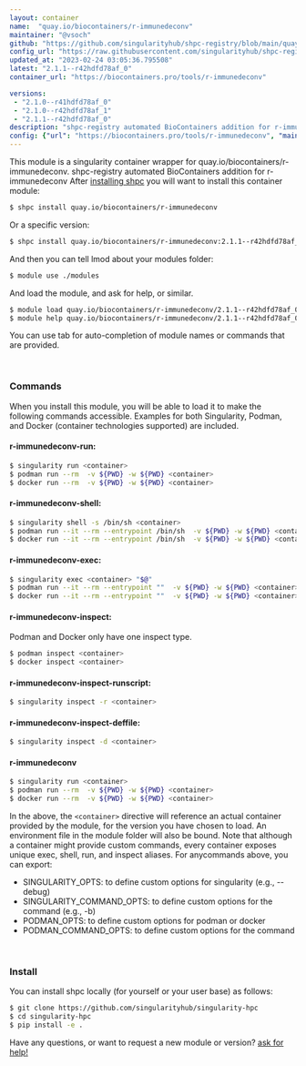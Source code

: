 ```yaml
---
layout: container
name:  "quay.io/biocontainers/r-immunedeconv"
maintainer: "@vsoch"
github: "https://github.com/singularityhub/shpc-registry/blob/main/quay.io/biocontainers/r-immunedeconv/container.yaml"
config_url: "https://raw.githubusercontent.com/singularityhub/shpc-registry/main/quay.io/biocontainers/r-immunedeconv/container.yaml"
updated_at: "2023-02-24 03:05:36.795508"
latest: "2.1.1--r42hdfd78af_0"
container_url: "https://biocontainers.pro/tools/r-immunedeconv"

versions:
 - "2.1.0--r41hdfd78af_0"
 - "2.1.0--r42hdfd78af_1"
 - "2.1.1--r42hdfd78af_0"
description: "shpc-registry automated BioContainers addition for r-immunedeconv"
config: {"url": "https://biocontainers.pro/tools/r-immunedeconv", "maintainer": "@vsoch", "description": "shpc-registry automated BioContainers addition for r-immunedeconv", "latest": {"2.1.1--r42hdfd78af_0": "sha256:a50882cc289c5bb25b47dce65fdc42f77cc1bd6957c98cbdfbbb660209d3f3b4"}, "tags": {"2.1.0--r41hdfd78af_0": "sha256:adb586fa12a7ed29ab239b2f1ae4e6328de5d5eeb4ed30a1b9907a26f62fa3a9", "2.1.0--r42hdfd78af_1": "sha256:5be53611a4b1a3bb8d0ecfb60365f47817d1fec5a24605cae2f2635ebe2d993e", "2.1.1--r42hdfd78af_0": "sha256:a50882cc289c5bb25b47dce65fdc42f77cc1bd6957c98cbdfbbb660209d3f3b4"}, "docker": "quay.io/biocontainers/r-immunedeconv"}
---
```


This module is a singularity container wrapper for quay.io/biocontainers/r-immunedeconv.
shpc-registry automated BioContainers addition for r-immunedeconv
After [installing shpc](#install) you will want to install this container module:


```bash
$ shpc install quay.io/biocontainers/r-immunedeconv
```

Or a specific version:

```bash
$ shpc install quay.io/biocontainers/r-immunedeconv:2.1.1--r42hdfd78af_0
```

And then you can tell lmod about your modules folder:

```bash
$ module use ./modules
```

And load the module, and ask for help, or similar.

```bash
$ module load quay.io/biocontainers/r-immunedeconv/2.1.1--r42hdfd78af_0
$ module help quay.io/biocontainers/r-immunedeconv/2.1.1--r42hdfd78af_0
```

You can use tab for auto-completion of module names or commands that are provided.

<br>

### Commands

When you install this module, you will be able to load it to make the following commands accessible.
Examples for both Singularity, Podman, and Docker (container technologies supported) are included.

#### r-immunedeconv-run:

```bash
$ singularity run <container>
$ podman run --rm  -v ${PWD} -w ${PWD} <container>
$ docker run --rm  -v ${PWD} -w ${PWD} <container>
```

#### r-immunedeconv-shell:

```bash
$ singularity shell -s /bin/sh <container>
$ podman run --it --rm --entrypoint /bin/sh  -v ${PWD} -w ${PWD} <container>
$ docker run --it --rm --entrypoint /bin/sh  -v ${PWD} -w ${PWD} <container>
```

#### r-immunedeconv-exec:

```bash
$ singularity exec <container> "$@"
$ podman run --it --rm --entrypoint ""  -v ${PWD} -w ${PWD} <container> "$@"
$ docker run --it --rm --entrypoint ""  -v ${PWD} -w ${PWD} <container> "$@"
```

#### r-immunedeconv-inspect:

Podman and Docker only have one inspect type.

```bash
$ podman inspect <container>
$ docker inspect <container>
```

#### r-immunedeconv-inspect-runscript:

```bash
$ singularity inspect -r <container>
```

#### r-immunedeconv-inspect-deffile:

```bash
$ singularity inspect -d <container>
```



#### r-immunedeconv

```bash
$ singularity run <container>
$ podman run --rm  -v ${PWD} -w ${PWD} <container>
$ docker run --rm  -v ${PWD} -w ${PWD} <container>
```


In the above, the `<container>` directive will reference an actual container provided
by the module, for the version you have chosen to load. An environment file in the
module folder will also be bound. Note that although a container
might provide custom commands, every container exposes unique exec, shell, run, and
inspect aliases. For anycommands above, you can export:

 - SINGULARITY_OPTS: to define custom options for singularity (e.g., --debug)
 - SINGULARITY_COMMAND_OPTS: to define custom options for the command (e.g., -b)
 - PODMAN_OPTS: to define custom options for podman or docker
 - PODMAN_COMMAND_OPTS: to define custom options for the command

<br>

### Install

You can install shpc locally (for yourself or your user base) as follows:

```bash
$ git clone https://github.com/singularityhub/singularity-hpc
$ cd singularity-hpc
$ pip install -e .
```

Have any questions, or want to request a new module or version? [ask for help!](https://github.com/singularityhub/singularity-hpc/issues)